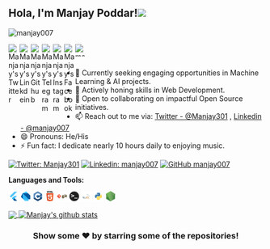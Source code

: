 ## Hola, I'm Manjay Poddar!<img src="https://github.com/TheDudeThatCode/TheDudeThatCode/blob/master/Assets/Hi.gif" width="29px">

<p align="left"> <img src="https://komarev.com/ghpvc/?username=manjay007&label=Views&color=blue&style=plastic" alt="manjay007" /> </p>

<a href="https://twitter.com/Manjay301">
  <img align="left" alt="Manjay's Twitter" width="22px" src="https://cdn.jsdelivr.net/npm/simple-icons@v3/icons/twitter.svg" />
</a>
<a href="https://www.linkedin.com/in/manjay007">
  <img align="left" alt="Manjay's Linkdein" width="22px" src="https://cdn.jsdelivr.net/npm/simple-icons@v3/icons/linkedin.svg" />
</a>
<a href="https://github.com/manjay007">
  <img align="left" alt="Manjay's Github" width="22px" src="https://cdn.jsdelivr.net/npm/simple-icons@v3/icons/github.svg" />
</a>
<a href="https://t.me/man_jay007">
  <img align="left" alt="Manjay's Telegram" width="22px" src="https://cdn.jsdelivr.net/npm/simple-icons@v3/icons/telegram.svg" />
</a>
<a href="https://www.instagram.com/manjay_poddar">
  <img align="left" alt="Manjay's Instagram" width="22px" src="https://cdn.jsdelivr.net/npm/simple-icons@v3/icons/instagram.svg" />
</a>
<a href="https://www.facebook.com/manjay.rocco/">
  <img align="left" alt="Manjay's Facebook" width="22px" src="https://cdn.jsdelivr.net/npm/simple-icons@v3/icons/facebook.svg" />
</a>
<a href="https://dev.to/manjay007">
  <img src="https://d2fltix0v2e0sb.cloudfront.net/dev-badge.svg" align="left" alt="manjay007's DEV Profile" height="24" width="22">
</a>

<br/>
<br/>



- 🔭 Currently seeking engaging opportunities in Machine Learning & AI projects.
- 🌱 Actively honing skills in Web Development.
- 👯 Open to collaborating on impactful Open Source initiatives.
- 📫 Reach out to me via: [Twitter - @Manjay301](https://twitter.com/Manjay301) , [Linkedin - @manjay007](https://www.linkedin.com/in/manjay007)
- 😄 Pronouns: He/His
- ⚡ Fun fact: I dedicate nearly 10 hours daily to enjoying music.

[![Twitter: Manjay301](https://img.shields.io/twitter/follow/Manjay301?style=social)](https://twitter.com/Manjay301)
[![Linkedin: manjay007](https://img.shields.io/badge/-manjay007-blue?style=flat-square&logo=Linkedin&logoColor=white&link=https://www.linkedin.com/in/manjay007/)](https://www.linkedin.com/in/manjay007/)
[![GitHub manjay007](https://img.shields.io/github/followers/manjay007?label=follow&style=social)](https://github.com/manjay007)



**Languages and Tools:**  

<code><img height="20" src="https://raw.githubusercontent.com/github/explore/80688e429a7d4ef2fca1e82350fe8e3517d3494d/topics/flutter/flutter.png"></code>
<code><img height="20" src="https://raw.githubusercontent.com/github/explore/80688e429a7d4ef2fca1e82350fe8e3517d3494d/topics/dart/dart.png"></code>
<code><img height="20" src="https://raw.githubusercontent.com/github/explore/80688e429a7d4ef2fca1e82350fe8e3517d3494d/topics/cpp/cpp.png"></code>
<code><img height="20" src="https://raw.githubusercontent.com/github/explore/80688e429a7d4ef2fca1e82350fe8e3517d3494d/topics/html/html.png"></code>
<code><img height="20" src="https://raw.githubusercontent.com/github/explore/80688e429a7d4ef2fca1e82350fe8e3517d3494d/topics/git/git.png"></code>
<code><img height="20" src="https://raw.githubusercontent.com/github/explore/80688e429a7d4ef2fca1e82350fe8e3517d3494d/topics/terminal/terminal.png"></code>
<code><img height="20" src="https://raw.githubusercontent.com/github/explore/80688e429a7d4ef2fca1e82350fe8e3517d3494d/topics/mysql/mysql.png"></code>
<code><img height="20" src="https://raw.githubusercontent.com/github/explore/80688e429a7d4ef2fca1e82350fe8e3517d3494d/topics/python/python.png"></code>
<code><img height="20" src="https://raw.githubusercontent.com/github/explore/80688e429a7d4ef2fca1e82350fe8e3517d3494d/topics/nodejs/nodejs.png"></code>    

<a href="https://github.com/manjay007">
  <img align="center" src="https://github-readme-stats.vercel.app/api/top-langs/?username=manjay007&theme=light&hide_langs_below=1" />
</a>
<a href="https://github.com/manjay007">
 <img align="center" src="https://github-readme-stats.vercel.app/api?username=manjay007&show_icons=true&theme=light&line_height=27" alt="Manjay's github stats"/>
</a>
 

<div align="center">

### Show some ❤️ by starring some of the repositories!

</div>



<!--
**manjay007/manjay007** is a ✨ _special_ ✨ repository because its `README.md` (this file) appears on your GitHub profile.

Here are some ideas to get you started:

- 🔭 I’m currently working on ...
- 🌱 I’m currently learning ...
- 👯 I’m looking to collaborate on ...
- 🤔 I’m looking for help with ...
- 💬 Ask me about ...
- 📫 How to reach me: ...
- 😄 Pronouns: ...
- ⚡ Fun fact: ...
-->
